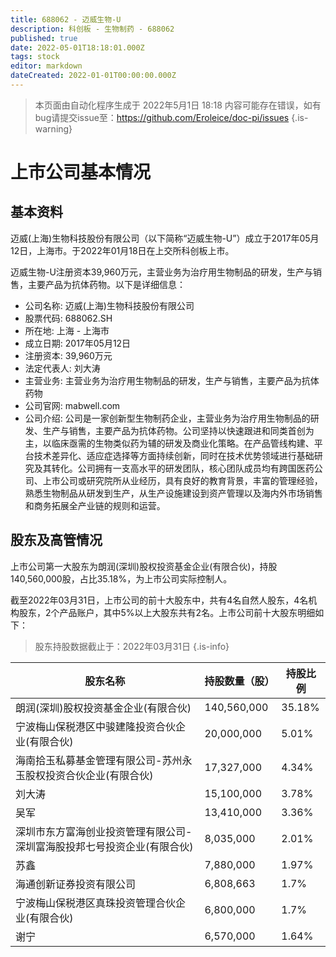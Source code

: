 ```yaml
---
title: 688062 - 迈威生物-U
description: 科创板 - 生物制药 - 688062
published: true
date: 2022-05-01T18:18:01.000Z
tags: stock
editor: markdown
dateCreated: 2022-01-01T00:00:00.000Z
---
```


> 本页面由自动化程序生成于 2022年5月1日 18:18
> 内容可能存在错误，如有bug请提交issue至：https://github.com/Eroleice/doc-pi/issues
{.is-warning}

# 上市公司基本情况

## 基本资料

迈威(上海)生物科技股份有限公司（以下简称“迈威生物-U”）成立于2017年05月12日，上海市。于2022年01月18日在上交所科创板上市。

迈威生物-U注册资本39,960万元，主营业务为治疗用生物制品的研发，生产与销售，主要产品为抗体药物。以下是详细信息：

- 公司名称: 迈威(上海)生物科技股份有限公司
- 股票代码: 688062.SH
- 所在地: 上海 - 上海市
- 成立日期: 2017年05月12日
- 注册资本: 39,960万元
- 法定代表人: 刘大涛
- 主营业务: 主营业务为治疗用生物制品的研发，生产与销售，主要产品为抗体药物
- 公司官网: mabwell.com
- 公司介绍: 公司是一家创新型生物制药企业，主营业务为治疗用生物制品的研发、生产与销售，主要产品为抗体药物。公司坚持以快速跟进和同类首创为主，以临床亟需的生物类似药为辅的研发及商业化策略。在产品管线构建、平台技术差异化、适应症选择等方面持续创新，同时在技术优势领域进行基础研究及其转化。公司拥有一支高水平的研发团队，核心团队成员均有跨国医药公司、上市公司或研究院所从业经历，具有良好的教育背景，丰富的管理经验，熟悉生物制品从研发到生产，从生产设施建设到资产管理以及海内外市场销售和商务拓展全产业链的规则和运营。


## 股东及高管情况

上市公司第一大股东为朗润(深圳)股权投资基金企业(有限合伙)，持股140,560,000股，占比35.18%，为上市公司实际控制人。

截至2022年03月31日，上市公司的前十大股东中，共有4名自然人股东，4名机构股东，2个产品账户，其中5%以上大股东共有2名。上市公司前十大股东明细如下：

> 股东持股数据截止于：2022年03月31日
{.is-info}

| 股东名称 | 持股数量（股） | 持股比例 |
| --- | --- | --- |
| 朗润(深圳)股权投资基金企业(有限合伙) | 140,560,000 | 35.18% |
| 宁波梅山保税港区中骏建隆投资合伙企业(有限合伙) | 20,000,000 | 5.01% |
| 海南拾玉私募基金管理有限公司-苏州永玉股权投资合伙企业(有限合伙) | 17,327,000 | 4.34% |
| 刘大涛 | 15,100,000 | 3.78% |
| 吴军 | 13,410,000 | 3.36% |
| 深圳市东方富海创业投资管理有限公司-深圳富海股投邦七号投资企业(有限合伙) | 8,035,000 | 2.01% |
| 苏鑫 | 7,880,000 | 1.97% |
| 海通创新证券投资有限公司 | 6,808,663 | 1.7% |
| 宁波梅山保税港区真珠投资管理合伙企业(有限合伙) | 6,800,000 | 1.7% |
| 谢宁 | 6,570,000 | 1.64% |




